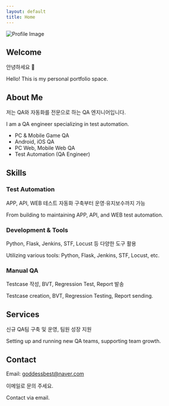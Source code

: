 ```yaml
---
layout: default
title: Home
---
```


<!-- ===== Home Section ===== -->
<section id="home" class="hero">
  <div class="home-profile">
    <img src="https://media.licdn.com/dms/image/v2/D4E03AQFzpNcqJyRCvw/profile-displayphoto-shrink_800_800/profile-displayphoto-shrink_800_800/0/1696849363439?e=1760572800&v=beta&t=h4F84x5i8ipAh6G11kUnj7WgQHo-IfuA00_SFRLlUzA" 
         alt="Profile Image" class="linkedin-profile">
  </div>
  <div class="home-content">
    <h1>Welcome</h1>
    <p>안녕하세요 👋</p>
    <p>Hello! This is my personal portfolio space.</p>
  </div>
</section>

<!-- ===== About Me Section ===== -->
<section id="about">
  <h2>About Me</h2>
  <p>저는 QA와 자동화를 전문으로 하는 QA 엔지니어입니다.</p>
  <p>I am a QA engineer specializing in test automation.</p>
  <ul>
    <li>PC & Mobile Game QA</li>
    <li>Android, iOS QA</li>
    <li>PC Web, Mobile Web QA</li>
    <li>Test Automation (QA Engineer)</li>
  </ul>
</section>

<!-- ===== Skills Section ===== -->
<section id="skills">
  <h2>Skills</h2>
  <div class="skill-item">
    <h3>Test Automation</h3>
    <p>APP, API, WEB 테스트 자동화 구축부터 운영·유지보수까지 가능</p>
    <p>From building to maintaining APP, API, and WEB test automation.</p>
  </div>
  <div class="skill-item">
    <h3>Development & Tools</h3>
    <p>Python, Flask, Jenkins, STF, Locust 등 다양한 도구 활용</p>
    <p>Utilizing various tools: Python, Flask, Jenkins, STF, Locust, etc.</p>
  </div>
  <div class="skill-item">
    <h3>Manual QA</h3>
    <p>Testcase 작성, BVT, Regression Test, Report 발송</p>
    <p>Testcase creation, BVT, Regression Testing, Report sending.</p>
  </div>
</section>

<!-- ===== Services Section ===== -->
<section id="services">
  <h2>Services</h2>
  <div class="service-item">
    <p>신규 QA팀 구축 및 운영, 팀원 성장 지원</p>
    <p>Setting up and running new QA teams, supporting team growth.</p>
  </div>
</section>

<!-- ===== Contact Section ===== -->
<section id="contact" class="contact">
  <h2>Contact</h2>
  <p>Email: <a href="mailto:goddessbest@naver.com">goddessbest@naver.com</a></p>
  <p>이메일로 문의 주세요.</p>
  <p>Contact via email.</p>
</section>
